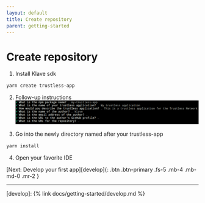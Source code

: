 ```yaml
---
layout: default
title: Create repository
parent: getting-started
---
```


# Create repository

1. Install Klave sdk

```bash
yarn create trustless-app
```

2. Follow-up instructions
![image-title-here](/assets/images/yarn-create.png)

3. Go into the newly directory named after your trustless-app

```bash
yarn install
```

4. Open your favorite IDE

[Next: Develop your first app][develop]{: .btn .btn-primary .fs-5 .mb-4 .mb-md-0 .mr-2 }

---
[develop]: {% link docs/getting-started/develop.md %}